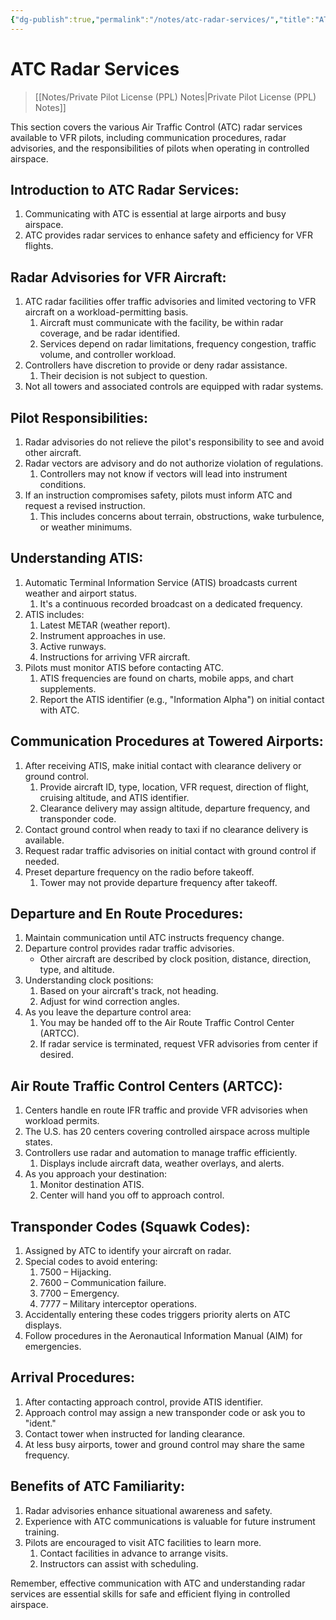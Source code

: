 ```yaml
---
{"dg-publish":true,"permalink":"/notes/atc-radar-services/","title":"ATC Radar Services","tags":["aviation","classnotes"]}
---
```



# ATC Radar Services
> [[Notes/Private Pilot License (PPL) Notes\|Private Pilot License (PPL) Notes]]

This section covers the various Air Traffic Control (ATC) radar services available to VFR pilots, including communication procedures, radar advisories, and the responsibilities of pilots when operating in controlled airspace.

## Introduction to ATC Radar Services:

1. Communicating with ATC is essential at large airports and busy airspace.
2. ATC provides radar services to enhance safety and efficiency for VFR flights.

## Radar Advisories for VFR Aircraft:

1. ATC radar facilities offer traffic advisories and limited vectoring to VFR aircraft on a workload-permitting basis.
    1. Aircraft must communicate with the facility, be within radar coverage, and be radar identified.
    2. Services depend on radar limitations, frequency congestion, traffic volume, and controller workload.
2. Controllers have discretion to provide or deny radar assistance.
    1. Their decision is not subject to question.
3. Not all towers and associated controls are equipped with radar systems.

## Pilot Responsibilities:

1. Radar advisories do not relieve the pilot's responsibility to see and avoid other aircraft.
2. Radar vectors are advisory and do not authorize violation of regulations.
    1. Controllers may not know if vectors will lead into instrument conditions.
3. If an instruction compromises safety, pilots must inform ATC and request a revised instruction.
    1. This includes concerns about terrain, obstructions, wake turbulence, or weather minimums.

## Understanding ATIS:

1. Automatic Terminal Information Service (ATIS) broadcasts current weather and airport status.
    1. It's a continuous recorded broadcast on a dedicated frequency.
2. ATIS includes:
    1. Latest METAR (weather report).
    2. Instrument approaches in use.
    3. Active runways.
    4. Instructions for arriving VFR aircraft.
3. Pilots must monitor ATIS before contacting ATC.
    1. ATIS frequencies are found on charts, mobile apps, and chart supplements.
    2. Report the ATIS identifier (e.g., "Information Alpha") on initial contact with ATC.

## Communication Procedures at Towered Airports:

1. After receiving ATIS, make initial contact with clearance delivery or ground control.
    1. Provide aircraft ID, type, location, VFR request, direction of flight, cruising altitude, and ATIS identifier.
    2. Clearance delivery may assign altitude, departure frequency, and transponder code.
2. Contact ground control when ready to taxi if no clearance delivery is available.
3. Request radar traffic advisories on initial contact with ground control if needed.
4. Preset departure frequency on the radio before takeoff.
    1. Tower may not provide departure frequency after takeoff.

## Departure and En Route Procedures:

1. Maintain communication until ATC instructs frequency change.
2. Departure control provides radar traffic advisories.
    - Other aircraft are described by clock position, distance, direction, type, and altitude.
3. Understanding clock positions:
    1. Based on your aircraft's track, not heading.
    2. Adjust for wind correction angles.
4. As you leave the departure control area:
    1. You may be handed off to the Air Route Traffic Control Center (ARTCC).
    2. If radar service is terminated, request VFR advisories from center if desired.

## Air Route Traffic Control Centers (ARTCC):

1. Centers handle en route IFR traffic and provide VFR advisories when workload permits.
2. The U.S. has 20 centers covering controlled airspace across multiple states.
3. Controllers use radar and automation to manage traffic efficiently.
    1. Displays include aircraft data, weather overlays, and alerts.
4. As you approach your destination:
    1. Monitor destination ATIS.
    2. Center will hand you off to approach control.

## Transponder Codes (Squawk Codes):

1. Assigned by ATC to identify your aircraft on radar.
2. Special codes to avoid entering:
    1. 7500 – Hijacking.
    2. 7600 – Communication failure.
    3. 7700 – Emergency.
    4. 7777 – Military interceptor operations.
3. Accidentally entering these codes triggers priority alerts on ATC displays.
4. Follow procedures in the Aeronautical Information Manual (AIM) for emergencies.

## Arrival Procedures:

1. After contacting approach control, provide ATIS identifier.
2. Approach control may assign a new transponder code or ask you to "ident."
3. Contact tower when instructed for landing clearance.
4. At less busy airports, tower and ground control may share the same frequency.

## Benefits of ATC Familiarity:

1. Radar advisories enhance situational awareness and safety.
2. Experience with ATC communications is valuable for future instrument training.
3. Pilots are encouraged to visit ATC facilities to learn more.
    1. Contact facilities in advance to arrange visits.
    2. Instructors can assist with scheduling.

Remember, effective communication with ATC and understanding radar services are essential skills for safe and efficient flying in controlled airspace.